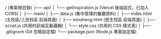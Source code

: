 / (專案根目錄)
├── api/
│   └── getInspiration.js  (Vercel 後端函式，已加入 CORS)
│
├── main/
│   ├── data.js            (集中管理的餐廳資料)
│   ├── index.html         (主校區/三民校區 前端頁面)
│   ├── minsheng.html      (民生校區 前端頁面)
│   ├── script.js          (共用的前端互動邏輯)
│   └── style.css          (共用的 CSS 樣式表)
│
├── .gitignore             (Git 忽略設定檔)
└── package.json           (Node.js 專案設定檔)